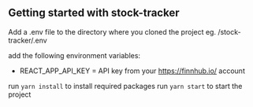 ## Getting started with stock-tracker
Add a .env file to the directory where you cloned the project
eg. /stock-tracker/.env

add the following environment variables:
- REACT_APP_API_KEY = API key from your https://finnhub.io/ account

run `yarn install` to install required packages
run `yarn start` to start the project

